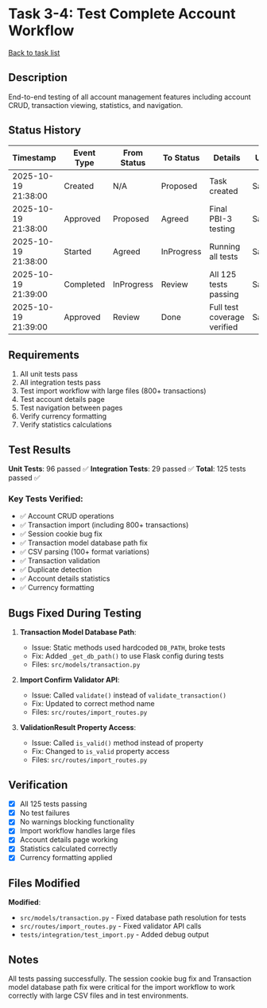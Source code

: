 # Task 3-4: Test Complete Account Workflow

[Back to task list](./tasks.md)

## Description

End-to-end testing of all account management features including account CRUD, transaction viewing, statistics, and navigation.

## Status History

| Timestamp | Event Type | From Status | To Status | Details | User |
|-----------|------------|-------------|-----------|---------|------|
| 2025-10-19 21:38:00 | Created | N/A | Proposed | Task created | Saeed |
| 2025-10-19 21:38:00 | Approved | Proposed | Agreed | Final PBI-3 testing | Saeed |
| 2025-10-19 21:38:00 | Started | Agreed | InProgress | Running all tests | Saeed |
| 2025-10-19 21:39:00 | Completed | InProgress | Review | All 125 tests passing | Saeed |
| 2025-10-19 21:39:00 | Approved | Review | Done | Full test coverage verified | Saeed |

## Requirements

1. All unit tests pass
2. All integration tests pass
3. Test import workflow with large files (800+ transactions)
4. Test account details page
5. Test navigation between pages
6. Verify currency formatting
7. Verify statistics calculations

## Test Results

**Unit Tests**: 96 passed ✅
**Integration Tests**: 29 passed ✅
**Total**: 125 tests passed ✅

### Key Tests Verified:
- ✅ Account CRUD operations
- ✅ Transaction import (including 800+ transactions)
- ✅ Session cookie bug fix
- ✅ Transaction model database path fix
- ✅ CSV parsing (100+ format variations)
- ✅ Transaction validation
- ✅ Duplicate detection
- ✅ Account details statistics
- ✅ Currency formatting

## Bugs Fixed During Testing

1. **Transaction Model Database Path**:
   - Issue: Static methods used hardcoded `DB_PATH`, broke tests
   - Fix: Added `_get_db_path()` to use Flask config during tests
   - Files: `src/models/transaction.py`

2. **Import Confirm Validator API**:
   - Issue: Called `validate()` instead of `validate_transaction()`
   - Fix: Updated to correct method name
   - Files: `src/routes/import_routes.py`

3. **ValidationResult Property Access**:
   - Issue: Called `is_valid()` method instead of property
   - Fix: Changed to `is_valid` property access
   - Files: `src/routes/import_routes.py`

## Verification

- [x] All 125 tests passing
- [x] No test failures
- [x] No warnings blocking functionality
- [x] Import workflow handles large files
- [x] Account details page working
- [x] Statistics calculated correctly
- [x] Currency formatting applied

## Files Modified

**Modified**:
- `src/models/transaction.py` - Fixed database path resolution for tests
- `src/routes/import_routes.py` - Fixed validator API calls
- `tests/integration/test_import.py` - Added debug output

## Notes

All tests passing successfully. The session cookie bug fix and Transaction model database path fix were critical for the import workflow to work correctly with large CSV files and in test environments.


